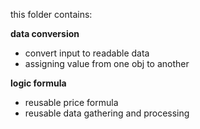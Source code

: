this folder contains:<br>

<b>data conversion</b>
- convert input to readable data 
- assigning value from one obj to another

<b>logic formula</b>
- reusable price formula
- reusable data gathering and processing